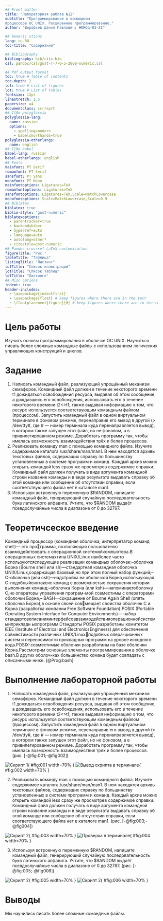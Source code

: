 ```yaml
---
## Front matter
title: "Лабораторная работа №12"
subtitle: "Программирование в командном
процессоре ОС UNIX. Расширенное программирование."
author: "Воробьев Данил Павлович; НКНбд-01-21"

## Generic otions
lang: ru-RU
toc-title: "Содержание"

## Bibliography
bibliography: bib/cite.bib
csl: pandoc/csl/gost-r-7-0-5-2008-numeric.csl

## Pdf output format
toc: true # Table of contents
toc-depth: 2
lof: true # List of figures
lot: true # List of tables
fontsize: 12pt
linestretch: 1.5
papersize: a4
documentclass: scrreprt
## I18n polyglossia
polyglossia-lang:
  name: russian
  options:
	- spelling=modern
	- babelshorthands=true
polyglossia-otherlangs:
  name: english
## I18n babel
babel-lang: russian
babel-otherlangs: english
## Fonts
mainfont: PT Serif
romanfont: PT Serif
sansfont: PT Sans
monofont: PT Mono
mainfontoptions: Ligatures=TeX
romanfontoptions: Ligatures=TeX
sansfontoptions: Ligatures=TeX,Scale=MatchLowercase
monofontoptions: Scale=MatchLowercase,Scale=0.9
## Biblatex
biblatex: true
biblio-style: "gost-numeric"
biblatexoptions:
  - parentracker=true
  - backend=biber
  - hyperref=auto
  - language=auto
  - autolang=other*
  - citestyle=gost-numeric
## Pandoc-crossref LaTeX customization
figureTitle: "Рис."
tableTitle: "Таблица"
listingTitle: "Листинг"
lofTitle: "Список иллюстраций"
lotTitle: "Список таблиц"
lolTitle: "Листинги"
## Misc options
indent: true
header-includes:
  - \usepackage{indentfirst}
  - \usepackage{float} # keep figures where there are in the text
  - \floatplacement{figure}{H} # keep figures where there are in the text
---
```


# Цель работы

Изучить основы программирования в оболочке ОС UNIX. Научиться писать более
сложные командные файлы с использованием логических управляющих конструкций
и циклов.

# Задание
1. Написать командный файл, реализующий упрощённый механизм семафоров. Командный файл должен в течение некоторого времени t1 дожидаться освобождения
ресурса, выдавая об этом сообщение, а дождавшись его освобождения, использовать
его в течение некоторого времени t2<>t1, также выдавая информацию о том, что
ресурс используется соответствующим командным файлом (процессом). Запустить
командный файл в одном виртуальном терминале в фоновом режиме, перенаправив
его вывод в другой (> /dev/tty#, где # — номер терминала куда перенаправляется
вывод), в котором также запущен этот файл, но не фоновом, а в привилегированном
режиме. Доработать программу так, чтобы имелась возможность взаимодействия трёх
и более процессов.
2. Реализовать команду man с помощью командного файла. Изучите содержимое каталога /usr/share/man/man1. В нем находятся архивы текстовых файлов, содержащих
справку по большинству установленных в системе программ и команд. Каждый архив
можно открыть командой less сразу же просмотрев содержимое справки. Командный
файл должен получать в виде аргумента командной строки название команды и в виде
результата выдавать справку об этой команде или сообщение об отсутствии справки,
если соответствующего файла нет в каталоге man1.
3. Используя встроенную переменную $RANDOM, напишите командный файл, генерирующий случайную последовательность букв латинского алфавита. Учтите, что $RANDOM
выдаёт псевдослучайные числа в диапазоне от 0 до 32767.

# Теоретичсеское введение

Командный процессор (командная оболочка, интерпретатор команд shell)— это программа, позволяющая пользователю взаимодействовать с операционной 
системойкомпьютера.В операционных системахтипа UNIX/Linux наиболее часто 
используютсяследующие реализации командных оболочек:–оболочка Борна (Bourne 
shell или sh)—стандартная командная оболочка UNIX/Linux,содержащая базовый,но 
при этом полный набор функций;–С-оболочка (или csh)—надстройка на оболочкой 
Борна,использующая С-подобныйсинтаксис команд с возможностью сохранения 
истории выполнения команд;–оболочка Корна (или ksh)—напоминаетоболочку С,но 
операторы управления програм-мой совместимы с операторами оболочки Борна;–
BASH—сокращение от Bourne Again Shell (опять оболочка Борна),в основе своей совмещает свойства оболочек С и Корна (разработка компании Free Software 
Foundation).POSIX (Portable Operating System Interface for Computer Environments)—
набор 
стандартовописанияинтерфейсоввзаимодействияоперационнойсистемыиприкладн
ыхпрограмм.Стандарты POSIX разработаны комитетом IEEE (Institute of Electrical and 
ElectronicsEngineers) для обеспечения совместимости различных UNIX/Linuxподобных опера-ционных систем и переносимости прикладных программ на уровне 
исходного кода.POSIX-совместимые оболочки разработаны на базе оболочки 
Корна.Рассмотрим основные элементы программирования в оболочке bash.В других 
оболоч-ках большинство команд будет совпадать с описанными ниже. [@Prog:bash]

# Выполнение лабораторной работы

1. Написать командный файл, реализующий упрощённый механизм семафоров. Командный файл должен в течение некоторого времени t1 дожидаться освобождения
ресурса, выдавая об этом сообщение, а дождавшись его освобождения, использовать
его в течение некоторого времени t2<>t1, также выдавая информацию о том, что
ресурс используется соответствующим командным файлом (процессом). Запустить
командный файл в одном виртуальном терминале в фоновом режиме, перенаправив
его вывод в другой (> /dev/tty#, где # — номер терминала куда перенаправляется
вывод), в котором также запущен этот файл, но не фоновом, а в привилегированном
режиме. Доработать программу так, чтобы имелась возможность взаимодействия трёх
и более процессов. (рис. [-@fig:001;-@fig002])

![Скрипт 1](image/1.png){ #fig:001 width=70% }
![Вывод скрипта в терминале](image/2.png){ #fig:002 width=70% }

2. Реализовать команду man с помощью командного файла. Изучите содержимое каталога /usr/share/man/man1. В нем находятся архивы текстовых файлов, содержащих
справку по большинству установленных в системе программ и команд. Каждый архив
можно открыть командой less сразу же просмотрев содержимое справки. Командный
файл должен получать в виде аргумента командной строки название команды и в виде
результата выдавать справку об этой команде или сообщение об отсутствии справки,
если соответствующего файла нет в каталоге man1. (рис. [-@fig:003;-@fig004])

![Скрипт 2](image/3.png){ #fig:003 width=70% }
![Проверка в терминале](image/4.png){ #fig:004 width=70% }

3. Используя встроенную переменную $RANDOM, напишите командный файл, генерирующий случайную последовательность букв латинского алфавита. Учтите, что $RANDOM
выдаёт псевдослучайные числа в диапазоне от 0 до 32767. (рис. [-@fig:005;-@fig006])

![Скрипт 2](image/5.png){ #fig:005 width=70% }
![Скрипт 2](image/6.png){ #fig:006 width=70% }


# Выводы

Мы научились писать более сложные командные файлы.
